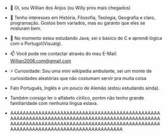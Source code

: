 - 👋 Oi, sou Willian dos Anjos (ou Willy pros mais chegados)
- 👀 Tenho interesses em História, Filosofia, Teologia, Geografia e claro, programação.
 Gostos bem variados, mas eu garanto que eles se misturam bem.
- 🌱 No momento estou estudando Java, sei o básico de C e aprendi lógica com o Portugol(Visualg).
- 📫 Você pode me contactar através do meu E-Mail:
Willian2006.com@gmail.com

- ⚡ Curiosidade: Sou uma mini wikipedia ambulante, sei um monte de curiosidades aleatórias que não costumam servir pra muita coisa
-  Falo Português, Inglês e um pouco de Alemão (estou estudando ainda).
- Também consigo ler o alfabeto cirilico, porém não tenho grande familiaridade com nenhuma língua eslava.

- AAAAAAAAAAAAAAAAAAAAAAAAAAAAAAAAAAAAAAAAAAAAAAAAAAAAAAAAAAAAAAAAAAAAAAAAAAAAAAAAAAAAAAAAAAAAAAAAAAAAAAAAAAAAAAAAAAAAAAAAAAAAAAAAAAAAAAAAAAAAAAAAAAAAAAAAAAAAAAAAAAAAAAAAAAAAAAAAAAAA
<!---
Willy-404/Willy-404 is a ✨ special ✨ repository because its `README.md` (this file) appears on your GitHub profile.
You can click the Preview link to take a look at your changes.
--->
